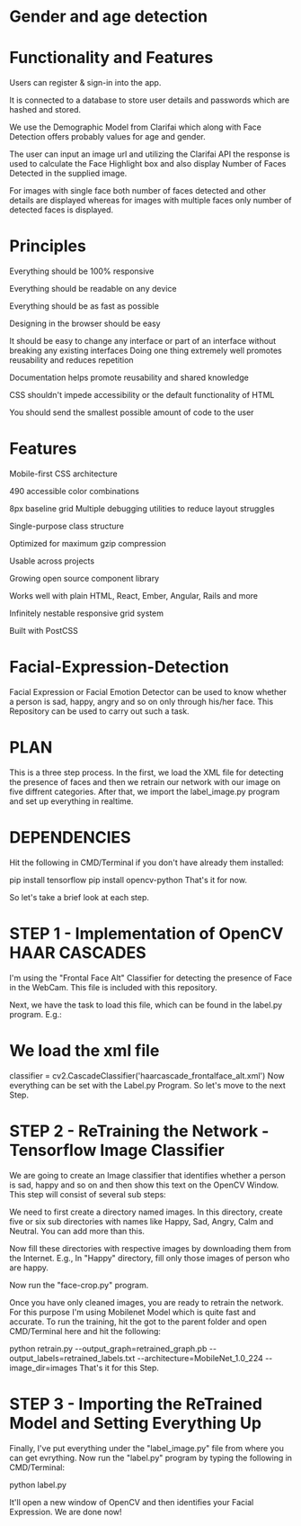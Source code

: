 # Gender and age detection

# Functionality and Features

Users can register & sign-in into the app.

It is connected to a database to store user details and passwords which are hashed and stored.

We use the Demographic Model from Clarifai which along with Face Detection offers probably values for age and gender.

The user can input an image url and utilizing the Clarifai API the response is used to calculate the Face Highlight box and also display Number of Faces Detected in the supplied image.

For images with single face both number of faces detected and other details are displayed whereas for images with multiple faces only number of detected faces is displayed.

# Principles
Everything should be 100% responsive

Everything should be readable on any device

Everything should be as fast as possible

Designing in the browser should be easy

It should be easy to change any interface or part of an interface without breaking any existing interfaces
Doing one thing extremely well promotes reusability and reduces repetition

Documentation helps promote reusability and shared knowledge

CSS shouldn't impede accessibility or the default functionality of HTML

You should send the smallest possible amount of code to the user

# Features
Mobile-first CSS architecture

490 accessible color combinations

8px baseline grid
Multiple debugging utilities to reduce layout struggles

Single-purpose class structure

Optimized for maximum gzip compression

Usable across projects

Growing open source component library

Works well with plain HTML, React, Ember, Angular, Rails and more

Infinitely nestable responsive grid system

Built with PostCSS

# Facial-Expression-Detection
Facial Expression or Facial Emotion Detector can be used to know whether a person is sad, happy, angry and so on only through his/her face. This Repository can be used to carry out such a task.

# PLAN

This is a three step process. In the first, we load the XML file for detecting the presence of faces and then we retrain our network with our image on five diffrent categories. After that, we import the label_image.py program and set up everything in realtime.

# DEPENDENCIES

Hit the following in CMD/Terminal if you don't have already them installed:

pip install tensorflow
pip install opencv-python
That's it for now.

So let's take a brief look at each step.

# STEP 1 - Implementation of OpenCV HAAR CASCADES

I'm using the "Frontal Face Alt" Classifier for detecting the presence of Face in the WebCam. This file is included with this repository.

Next, we have the task to load this file, which can be found in the label.py program. E.g.:

# We load the xml file
classifier = cv2.CascadeClassifier('haarcascade_frontalface_alt.xml')
Now everything can be set with the Label.py Program. So let's move to the next Step.

# STEP 2 - ReTraining the Network - Tensorflow Image Classifier

We are going to create an Image classifier that identifies whether a person is sad, happy and so on and then show this text on the OpenCV Window. This step will consist of several sub steps:

We need to first create a directory named images. In this directory, create five or six sub directories with names like Happy, Sad, Angry, Calm and Neutral. You can add more than this.

Now fill these directories with respective images by downloading them from the Internet. E.g., In "Happy" directory, fill only those images of person who are happy.

Now run the "face-crop.py" program.

Once you have only cleaned images, you are ready to retrain the network. For this purpose I'm using Mobilenet Model which is quite fast and accurate. To run the training, hit the got to the parent folder and open CMD/Terminal here and hit the following:


python retrain.py --output_graph=retrained_graph.pb --output_labels=retrained_labels.txt --architecture=MobileNet_1.0_224 --image_dir=images
That's it for this Step.


# STEP 3 - Importing the ReTrained Model and Setting Everything Up

Finally, I've put everything under the "label_image.py" file from where you can get evrything. Now run the "label.py" program by typing the following in CMD/Terminal:

 python label.py

It'll open a new window of OpenCV and then identifies your Facial Expression. We are done now!
